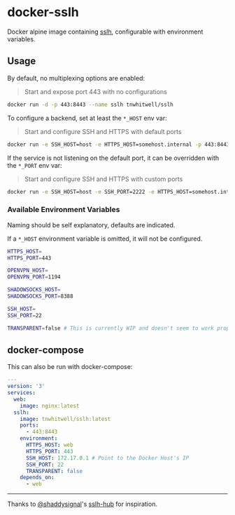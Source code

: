 # docker-sslh

Docker alpine image containing [sslh](https://github.com/yrutschle/sslh), configurable with environment variables.

## Usage

By default, no multiplexing options are enabled:

> Start and expose port 443 with no configurations

```bash
docker run -d -p 443:8443 --name sslh tnwhitwell/sslh
```

To configure a backend, set at least the `*_HOST` env var:

> Start and configure SSH and HTTPS with default ports

```bash
docker run -e SSH_HOST=host -e HTTPS_HOST=somehost.internal -p 443:8443 tnwhitwell/sslh
```

If the service is not listening on the default port, it can be overridden with the `*_PORT` env var:

> Start and configure SSH and HTTPS with custom ports

```bash
docker run -e SSH_HOST=host -e SSH_PORT=2222 -e HTTPS_HOST=somehost.internal -e HTTPS_PORT=8443 -p 443:8443 tnwhitwell/sslh
```

### Available Environment Variables

Naming should be self explanatory, defaults are indicated.

If a `*_HOST` environment variable is omitted, it will not be configured.

```bash
HTTPS_HOST=
HTTPS_PORT=443

OPENVPN_HOST=
OPENVPN_PORT=1194

SHADOWSOCKS_HOST=
SHADOWSOCKS_PORT=8388

SSH_HOST=
SSH_PORT=22

TRANSPARENT=false # This is currently WIP and doesn't seem to work properly. This could be a me problem, though, and could do with some investigation.
```

## docker-compose

This can also be run with docker-compose:

```yaml
---
version: '3'
services:
  web:
    image: nginx:latest
  sslh:
    image: tnwhitwell/sslh:latest
    ports:
      - 443:8443
    environment:
      HTTPS_HOST: web
      HTTPS_PORT: 443
      SSH_HOST: 172.17.0.1 # Point to the Docker Host's IP
      SSH_PORT: 22
      TRANSPARENT: false
    depends_on:
      - web
```

----

Thanks to [@shaddysignal](https://github.com/shaddysignal)'s [sslh-hub](https://github.com/shaddysignal/sslh-hub) for inspiration.
